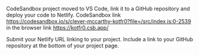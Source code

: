 CodeSandbox project moved to VS Code, link it to a GitHub repository and deploy your code to Netlify. CodeSandbox link https://codesandbox.io/s/clever-mccarthy-kotfr0?file=/src/index.js:0-2539 in the browser link https://kotfr0.csb.app/


Submit your Netlify URL linking to your project. Include a link to your GitHub repository at the bottom of your project page.
